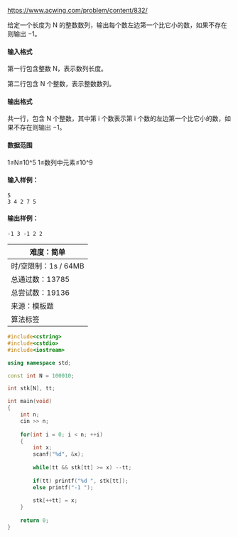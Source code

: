 https://www.acwing.com/problem/content/832/



给定一个长度为 N 的整数数列，输出每个数左边第一个比它小的数，如果不存在则输出 −1。

#### 输入格式

第一行包含整数 N，表示数列长度。

第二行包含 N 个整数，表示整数数列。

#### 输出格式

共一行，包含 N 个整数，其中第 i 个数表示第 i 个数的左边第一个比它小的数，如果不存在则输出 −1。

#### 数据范围

1≤N≤10^5
1≤数列中元素≤10^9

#### 输入样例：

```
5
3 4 2 7 5
```

#### 输出样例：

```
-1 3 -1 2 2
```

| 难度：**简单**       |
| -------------------- |
| 时/空限制：1s / 64MB |
| 总通过数：13785      |
| 总尝试数：19136      |
| 来源：模板题         |
| 算法标签             |



```cpp
#include<cstring>
#include<cstdio>
#include<iostream>

using namespace std;

const int N = 100010;

int stk[N], tt;

int main(void)
{
    int n;
    cin >> n;
    
    for(int i = 0; i < n; ++i)
    {
        int x;
        scanf("%d", &x);
        
        while(tt && stk[tt] >= x) --tt;
        
        if(tt) printf("%d ", stk[tt]);
        else printf("-1 ");
        
        stk[++tt] = x;
    }
    
    return 0;
}
```

